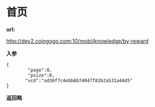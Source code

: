 # 首页 #

**url:**

http://dev2.coingogo.com:10/mobi/knowledge/by-reward

**入参**

	{
			"page":0,
			"psize":6,
	       "vcd":"ad36f7c4ebb6b74047f82b2a531a44d5"
	}

**返回略**